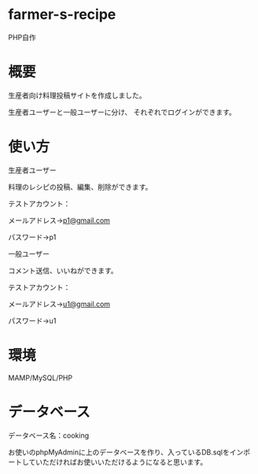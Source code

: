 # farmer-s-recipe
PHP自作
# 概要
生産者向け料理投稿サイトを作成しました。

生産者ユーザーと一般ユーザーに分け、 それぞれでログインができます。
# 使い方
生産者ユーザー

料理のレシピの投稿、編集、削除ができます。

テストアカウント：

メールアドレス→p1@gmail.com

パスワード→p1

一般ユーザー

コメント送信、いいねができます。

テストアカウント：

メールアドレス→u1@gmail.com

パスワード→u1
# 環境
MAMP/MySQL/PHP
# データベース
データベース名：cooking

お使いのphpMyAdminに上のデータベースを作り、入っているDB.sqlをインポートしていただければお使いいただけるようになると思います。
